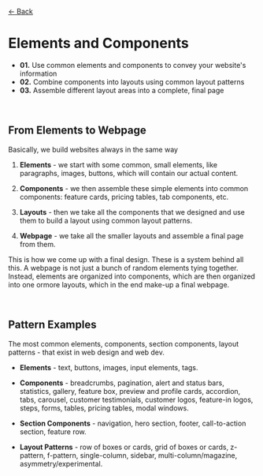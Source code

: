 [&larr; Back](./README.md)

# Elements and Components

- **01.** Use common elements and components to convey your website's information
- **02.** Combine components into layouts using common layout patterns
- **03.** Assemble different layout areas into a complete, final page

<br>

## From Elements to Webpage

Basically, we build websites always in the same way

1. **Elements** - we start with some common, small elements, like paragraphs, images, buttons, which will contain our actual content.

2. **Components** - we then assemble these simple elements into common components: feature cards, pricing tables, tab components, etc.

3. **Layouts** - then we take all the components that we designed and use them to build a layout using common layout patterns.

4. **Webpage** - we take all the smaller layouts and assemble a final page from them.

This is how we come up with a final design. These is a system behind all this. A webpage is not just a bunch of random elements tying together. Instead, elements are organized into components, which are then organized into one ormore layouts, which in the end make-up a final webpage.

<br>

## Pattern Examples

The most common elements, components, section components, layout patterns - that exist in web design and web dev.

- **Elements** - text, buttons, images, input elements, tags.

- **Components** - breadcrumbs, pagination, alert and status bars, statistics, gallery, feature box, preview and profile cards, accordion, tabs, carousel, customer testimonials, customer logos, feature-in logos, steps, forms, tables, pricing tables, modal windows.

- **Section Components** - navigation, hero section, footer, call-to-action section, feature row.

- **Layout Patterns** - row of boxes or cards, grid of boxes or cards, z-pattern, f-pattern, single-column, sidebar, multi-column/magazine, asymmetry/experimental.

<br>
